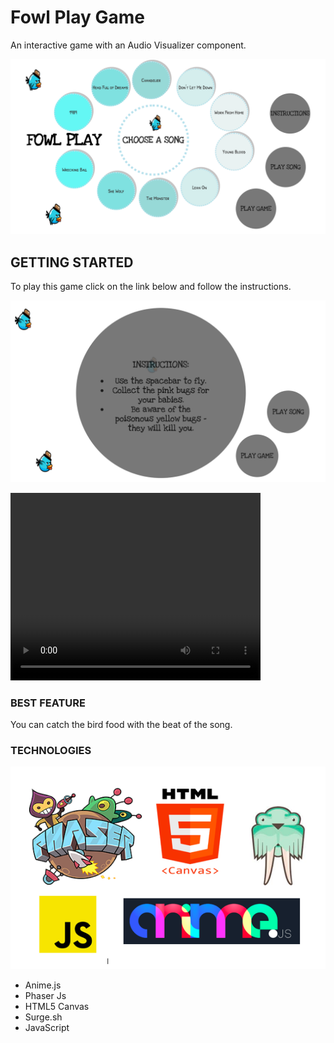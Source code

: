 # Fowl Play Game

An interactive game with an Audio Visualizer component.

<img src="assets/Screen Shot 2018-08-23 at 11.06.15 AM.png" />

## GETTING STARTED

To play this game click on the link below and follow the instructions.

<img src="assets/Screen Shot 2018-08-23 at 11.07.17 AM.png" />

<video width = "400" height = "300" controls > <source src="assets/FowlPlay Clip.mp4" type="video/mp4">
</video>


### BEST FEATURE

You can catch the bird food with the beat of the song.

### TECHNOLOGIES

<img src="assets/Screen Shot 2018-08-23 at 11.42.43 AM.png" />

* Anime.js
* Phaser Js
* HTML5 Canvas
* Surge.sh
* JavaScript




